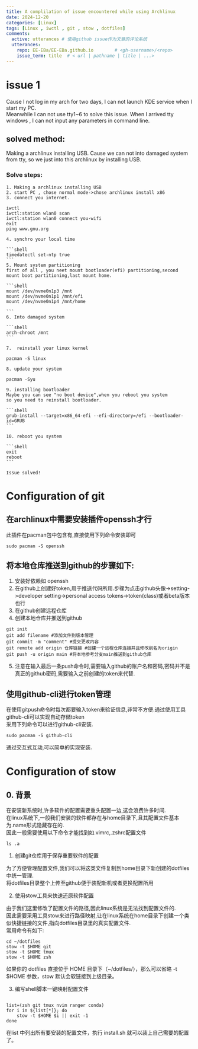 ```yaml
---
title: A complilation of issue encountered while using Archlinux
date: 2024-12-20
categories: [Linux]
tags: [Linux , iwctl , git , stow , dotfiles]
comments:
  active: utterances # 使用github issue作为文章的评论系统
  utterances:
    repo: EE-EBa/EE-EBa.github.io        # <gh-username>/<repo>
    issue_term: title  # < url | pathname | title | ...>
---
```

# issue 1
Cause I not log in my arch for two days, I can not launch KDE service when I start my PC.<br>
Meanwhile I can not use tty1~6 to solve this issue. When I arrived tty windows , I can not input any parameters in command line.
## solved method: 
Making a archlinux installing USB. Cause we can not into damaged system from tty, so we just into this archlinux by installing USB.
### Solve steps:
    1. Making a archlinux installing USB
    2. start PC , chose normal mode->chose archlinux install x86
    3. connect you internet.
```shell
iwctl
iwctl:station wlan0 scan
iwctl:station wlan0 connect you-wifi
exit
ping www.gnu.org
```
    4. synchro your local time

    ```shell
    timedatectl set-ntp true
    ```
    5. Mount system partitioning
    first of all , you neet mount bootloader(efi) partitioning,second mount boot partitioning,last mount home.

    ```shell
    mount /dev/nvme0n1p3 /mnt
    mount /dev/nvme0n1p1 /mnt/efi
    mount /dev/nvme0n1p4 /mnt/home
    
    ```
    6. Into damaged system

    ```shell
    arch-chroot /mnt
    ```

    7.  reinstall your linux kernel
	
   ```shell
   pacman -S linux
   ```
    8. update your system
   ```shell
   pacman -Syu
   ```

    9. installing bootloader
    Maybe you can see "no boot device",when you reboot you system
    so you need to reinstall bootloader.

    ```shell
    grub-install --target=x86_64-efi --efi-directory=/efi --bootloader-id=GRUB
    ```

    10. reboot you system 

    ```shell
    exit
    reboot
    ```

    Issue solved!

# Configuration of git
## 在archlinux中需要安装插件openssh才行
此插件在pacman包中包含有,直接使用下列命令安装即可<br>

```shell
sudo pacman -S openssh
```

## 将本地仓库推送到github的步骤如下:

1. 安装好依赖如 openssh
2. 在github上创建好token,用于推送代码所用.步骤为点击github头像->setting->developer setting->personal access tokens->token(class)或者beta版本也行
3. 在github创建远程仓库
4. 创建本地仓库并推送到github

```shell
git init
git add filename #添加文件到版本管理
git commit -m "comment" #提交更改内容
git remote add origin 仓库链接 #创建一个远程仓库连接并且修改别名为origin
git push -u origin main #将本地参考分支main推送到github仓库
```

5. 注意在输入最后一条push命令时,需要输入github的账户名和密码,密码并不是真正的github密码,需要输入之前创建的token来代替.

## 使用github-cli进行token管理
在使用gitpush命令时每次都要输入token来验证信息,非常不方便.通过使用工具github-cli可以实现自动存储token<br>
采用下列命令可以进行github-cli安装.<br>

```shell
sudo pacman -S github-cli
```
通过交互式互动,可以简单的实现安装.


# Configuration of stow
## 0. 背景
在安装新系统时,许多软件的配置需要重头配置一边,这会浪费许多时间.<br>
在linux系统下,一般我们安装的软件都存在与home目录下,且其配置文件基本为.name形式隐藏存在的.<br>
因此一般需要使用以下命令才能找到如.vimrc,.zshrc配置文件<br>

```shell
ls .a
```
1. 创建git仓库用于保存重要软件的配置

为了方便管理配置文件,我们可以将这类文件复制到home目录下新创建的dotfiles中统一管理.<br>
将dotfiles目录整个上传至github便于装配新机或者更换配置所用<br>

2. 使用stow工具来快速还原软件配置

由于我们这里修改了配置文件的路径,因此linux系统是无法找到配置文件的.<br>
因此需要采用工具stow来进行路径映射,让在linux系统在home目录下创建一个类似快捷链接的文件,指向dotfiles目录里的真实配置文件.<br>
常用命令有如下:<br>

```shell
cd ~/dotfiles
stow -t $HOME git
stow -t $HOME tmux
stow -t $HOME zsh
```
如果你的 dotfiles 直接位于 HOME 目录下（~/dotfiles/），那么可以省略 -t $HOME 参数，stow 默认会软链接到上级目录。

3. 编写shell脚本一键映射配置文件

```shell

list=(zsh git tmux nvim ranger conda)
for i in ${list[*]}; do
    stow -t $HOME $i || exit -1
done
```

在list 中列出所有要安装的配置文件，执行 install.sh 就可以装上自己需要的配置了。
